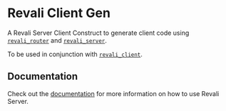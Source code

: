 # Revali Client Gen

A Revali Server Client Construct to generate client code using [`revali_router`][revali-router] and [`revali_server`][revali-server].

To be used in conjunction with [`revali_client`][revali-client].

## Documentation

Check out the [documentation](https://www.revali.dev/constructs/revali_client/overview) for more information on how to use Revali Server.

[revali-router]: https://pub.dev/packages/revali_router
[revali-server]: https://pub.dev/packages/revali_server
[revali-client]: https://pub.dev/packages/revali_client
